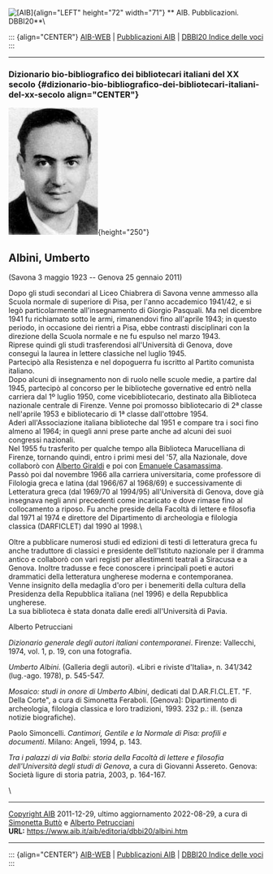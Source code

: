 ![\[AIB\]](/aib/wi/aibv72.gif){align="LEFT" height="72" width="71"}
** AIB. Pubblicazioni. DBBI20**\

::: {align="CENTER"}
[AIB-WEB](/) \| [Pubblicazioni AIB](/pubblicazioni/) \| [DBBI20 Indice
delle voci](dbbi20.htm)
:::

------------------------------------------------------------------------

### Dizionario bio-bibliografico dei bibliotecari italiani del XX secolo {#dizionario-bio-bibliografico-dei-bibliotecari-italiani-del-xx-secolo align="CENTER"}

![\[Ritratto\]](albini.jpg){height="250"}

## Albini, Umberto

(Savona 3 maggio 1923 -- Genova 25 gennaio 2011)

Dopo gli studi secondari al Liceo Chiabrera di Savona venne ammesso alla
Scuola normale di superiore di Pisa, per l\'anno accademico 1941/42, e
si legò particolarmente all\'insegnamento di Giorgio Pasquali. Ma nel
dicembre 1941 fu richiamato sotto le armi, rimanendovi fino all\'aprile
1943; in questo periodo, in occasione dei rientri a Pisa, ebbe contrasti
disciplinari con la direzione della Scuola normale e ne fu espulso nel
marzo 1943.\
Riprese quindi gli studi trasferendosi all\'Università di Genova, dove
conseguì la laurea in lettere classiche nel luglio 1945.\
Partecipò alla Resistenza e nel dopoguerra fu iscritto al Partito
comunista italiano.\
Dopo alcuni di insegnamento non di ruolo nelle scuole medie, a partire
dal 1945, partecipò al concorso per le biblioteche governative ed entrò
nella carriera dal 1º luglio 1950, come vicebibliotecario, destinato
alla Biblioteca nazionale centrale di Firenze. Venne poi promosso
bibliotecario di 2ª classe nell\'aprile 1953 e bibliotecario di 1ª
classe dall\'ottobre 1954.\
Aderì all\'Associazione italiana biblioteche dal 1951 e compare tra i
soci fino almeno al 1964; in quegli anni prese parte anche ad alcuni dei
suoi congressi nazionali.\
Nel 1955 fu trasferito per qualche tempo alla Biblioteca Marucelliana di
Firenze, tornando quindi, entro i primi mesi del \'57, alla Nazionale,
dove collaborò con [Alberto Giraldi](giraldi.htm) e poi con [Emanuele
Casamassima](casamassima.htm).\
Passò poi dal novembre 1966 alla carriera universitaria, come professore
di Filologia greca e latina (dal 1966/67 al 1968/69) e successivamente
di Letteratura greca (dal 1969/70 al 1994/95) all\'Università di Genova,
dove già insegnava negli anni precedenti come incaricato e dove rimase
fino al collocamento a riposo. Fu anche preside della Facoltà di lettere
e filosofia dal 1971 al 1974 e direttore del Dipartimento di archeologia
e filologia classica (DARFICLET) dal 1990 al 1998.\

Oltre a pubblicare numerosi studi ed edizioni di testi di letteratura
greca fu anche traduttore di classici e presidente dell\'Istituto
nazionale per il dramma antico e collaborò con vari registi per
allestimenti teatrali a Siracusa e a Genova. Inoltre tradusse e fece
conoscere i principali poeti e autori drammatici della letteratura
ungherese moderna e contemporanea.\
Venne insignito della medaglia d\'oro per i benemeriti della cultura
della Presidenza della Repubblica italiana (nel 1996) e della Repubblica
ungherese.\
La sua biblioteca è stata donata dalle eredi all\'Università di Pavia.

Alberto Petrucciani

*Dizionario generale degli autori italiani contemporanei*. Firenze:
Vallecchi, 1974, vol. 1, p. 19, con una fotografia.

*Umberto Albini*. (Galleria degli autori). «Libri e riviste d\'Italia»,
n. 341/342 (lug.-ago. 1978), p. 545-547.

*Mosaico: studi in onore di Umberto Albini*, dedicati dal D.AR.FI.CL.ET.
\"F. Della Corte\", a cura di Simonetta Feraboli. \[Genova\]:
Dipartimento di archeologia, filologia classica e loro tradizioni, 1993.
232 p.: ill. (senza notizie biografiche).

Paolo Simoncelli. *Cantimori, Gentile e la Normale di Pisa: profili e
documenti*. Milano: Angeli, 1994, p. 143.

*Tra i palazzi di via Balbi: storia della Facoltà di lettere e filosofia
dell\'Università degli studi di Genova*, a cura di Giovanni Assereto.
Genova: Società ligure di storia patria, 2003, p. 164-167.

\

------------------------------------------------------------------------

[Copyright AIB](/su-questo-sito/dichiarazione-di-copyright-aib-web/)
2011-12-29, ultimo aggiornamento 2022-08-29, a cura di [Simonetta
Buttò](/aib/redazione3.htm) e [Alberto
Petrucciani](/su-questo-sito/redazione-aib-web/)\
**URL:** https://www.aib.it/aib/editoria/dbbi20/albini.htm

------------------------------------------------------------------------

::: {align="CENTER"}
[AIB-WEB](/) \| [Pubblicazioni AIB](/pubblicazioni/) \| [DBBI20 Indice
delle voci](dbbi20.htm)
:::
